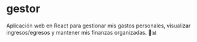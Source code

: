 # gestor
Aplicación web en React para gestionar mis gastos personales, visualizar ingresos/egresos y mantener mis finanzas organizadas. 💸📊
